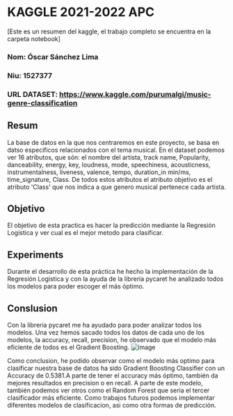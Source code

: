 # KAGGLE 2021-2022 APC
[Este es un resumen del kaggle, el trabajo completo se encuentra en la carpeta notebook] 
### Nom: Óscar Sánchez Lima
### Niu: 1527377  
### URL DATASET: https://www.kaggle.com/purumalgi/music-genre-classification

## Resum
La base de datos en la que nos centraremos en este proyecto, se basa en datso especificos relacionados con el tema musical. En el dataset podemos ver 16 atributos, que són: el nombre del artista, track name, Popularity, danceability,	energy,	key,	loudness,	mode,	speechiness,	acousticness,	instrumentalness,	liveness,	valence,	tempo,	duration_in min/ms,	time_signature,	Class. De todos estos atributos el atributo objetivo es el atributo 'Class' que nos indica a que genero musical pertenece cada artista. 

## Objetivo
El objetivo de esta practica es hacer la predicción mediante la Regresión Logística y ver cual es el mejor metodo para clasificar.

## Experiments
Durante el desarrollo de esta práctica he hecho la implementación de la Regresión Logística y con la ayuda de la libreria pycaret he analizado todos los modelos para poder escoger el más óptimo. 

## Conslusion
Con la libreria pycaret me ha ayudado para poder analizar todos los modelos. Una vez hemos sacado todos los datos de cada uno de los modelos, la accuracy, recall, precision, he observado que el modelo más eficiente de todos es el Gradient Boosting. 
![image](https://user-images.githubusercontent.com/65301069/149672412-3aeb37e7-e180-4c6c-9185-00838706b06a.png)

Como conclusion, he podido observar como el modelo más optimo para clasificar nuestra base de datos ha sido Gradient Boosting Classifier con un Accuracy de 0.5381.A parte de tener el accuracy más óptimo, también da mejores resultados en precision o en recall. A parte de este modelo, también podemos ver otros como el Random Forest que seria el tercer clasificador más eficiente. 
Como trabajos futuros podemos implementar diferentes modelos de clasificacion, asi como otra formas de predicción. 

